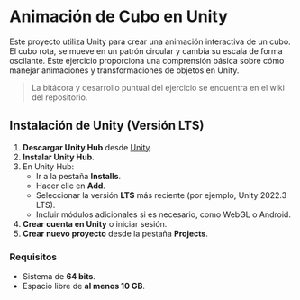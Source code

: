 # Animación de Cubo en Unity

Este proyecto utiliza Unity para crear una animación interactiva de un cubo. El cubo rota, se mueve en un patrón circular y cambia su escala de forma oscilante. Este ejercicio proporciona una comprensión básica sobre cómo manejar animaciones y transformaciones de objetos en Unity.

> La bitácora y desarrollo puntual del ejercicio se encuentra en el wiki del repositorio.

## Instalación de Unity (Versión LTS)
1. **Descargar Unity Hub** desde [Unity](https://unity.com/download).
2. **Instalar Unity Hub**.
3. En Unity Hub:
   - Ir a la pestaña **Installs**.
   - Hacer clic en **Add**.
   - Seleccionar la versión **LTS** más reciente (por ejemplo, Unity 2022.3 LTS).
   - Incluir módulos adicionales si es necesario, como WebGL o Android.
4. **Crear cuenta en Unity** o iniciar sesión.
5. **Crear nuevo proyecto** desde la pestaña **Projects**.

### Requisitos
- Sistema de **64 bits**.
- Espacio libre de **al menos 10 GB**.
